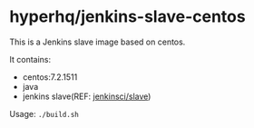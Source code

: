 hyperhq/jenkins-slave-centos
============================

This is a Jenkins slave image based on centos.

It contains:
- centos:7.2.1511
- java
- jenkins slave(REF: [jenkinsci/slave](https://hub.docker.com/r/jenkinsci/slave/))

Usage: `./build.sh`
